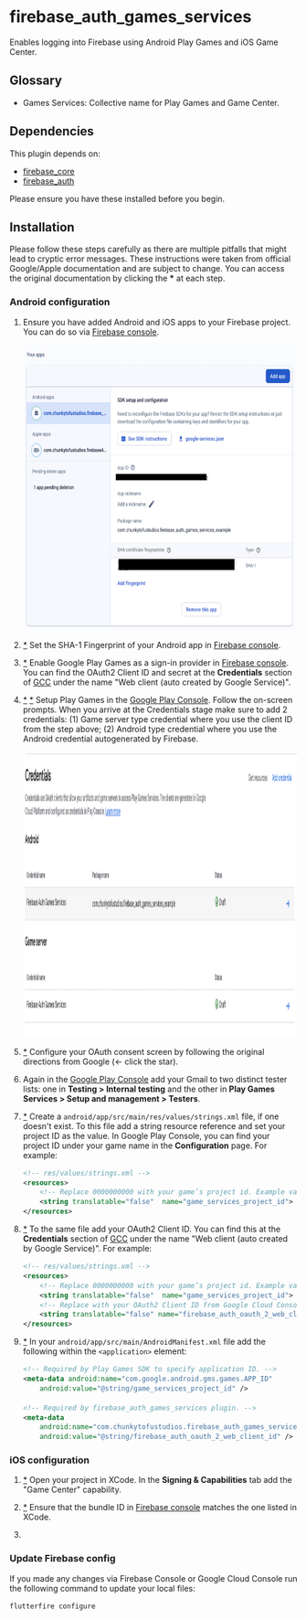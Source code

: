 # firebase_auth_games_services

Enables logging into Firebase using Android Play Games and iOS Game Center.

## Glossary

* Games Services: Collective name for Play Games and Game Center.

## Dependencies

This plugin depends on:

* [firebase_core](https://pub.dev/packages/firebase_core)
* [firebase_auth](https://pub.dev/packages/firebase_auth)

Please ensure you have these installed before you begin.

## Installation

Please follow these steps carefully as there are multiple pitfalls that might lead to cryptic error messages. These instructions were taken from official Google/Apple documentation and are subject to change. You can access the original documentation by clicking the **\*** at each step.

### Android configuration

1. Ensure you have added Android and iOS apps to your Firebase project. You can do so via [Firebase console](https://console.firebase.google.com/).

    <img src="docs/firebase_apps.png" height="500" alt="Firebase apps" />

1. [*](https://firebase.google.com/docs/auth/android/play-games#set-up-firebase-project) Set the SHA-1 Fingerprint of your Android app in [Firebase console](https://console.firebase.google.com/).

1. [*](https://firebase.google.com/docs/auth/android/play-games#set-up-firebase-project) Enable Google Play Games as a sign-in provider in [Firebase console](https://console.firebase.google.com/). You can find the OAuth2 Client ID and secret at the **Credentials** section of [GCC](https://console.cloud.google.com/apis/credentials) under the name "Web client  (auto created by Google Service)".

1. [*](https://firebase.google.com/docs/auth/android/play-games#configure-play-games-with-firebase-info) [*](https://developer.android.com/games/pgs/console/setup#add_your_game_to_the) Setup Play Games in the [Google Play Console](https://play.google.com/console/developers). Follow the on-screen prompts. When you arrive at the Credentials stage make sure to add 2 credentials: (1) Game server type credential where you use the client ID from the step above; (2) Android type credential where you use the Android credential autogenerated by Firebase.

    <img src="docs/play_games_credentials.png" height="500" alt="Play Games credentials" />

1. [*](https://developer.android.com/games/pgs/console/setup#configure_the_oauth_consent_screen) Configure your OAuth consent screen by following the original directions from Google (<- click the star).

1. Again in the [Google Play Console](https://play.google.com/console/developers) add your Gmail to two distinct tester lists: one in **Testing > Internal testing** and the other in **Play Games Services > Setup and management > Testers**.

1. [*](https://developer.android.com/games/pgs/android/android-signin) Create a `android/app/src/main/res/values/strings.xml` file, if one doesn't exist. To this file add a string resource reference and set your project ID as the value. In Google Play Console, you can find your project ID under your game name in the **Configuration** page. For example:

    ```xml
    <!-- res/values/strings.xml -->
    <resources>
        <!-- Replace 0000000000 with your game’s project id. Example value shown below. -->
        <string translatable="false"  name="game_services_project_id"> 0000000000 </string>
    </resources>
    ```

1. [*](https://firebase.google.com/docs/auth/android/play-games#set-up-firebase-project) To the same file add your OAuth2 Client ID. You can find this at the **Credentials** section of [GCC](https://console.cloud.google.com/apis/credentials) under the name "Web client  (auto created by Google Service)". For example:

    ```xml
    <!-- res/values/strings.xml -->
    <resources>
        <!-- Replace 0000000000 with your game’s project id. Example value shown below. -->
        <string translatable="false"  name="game_services_project_id"> 0000000000 </string>
        <!-- Replace with your OAuth2 Client ID from Google Cloud Console. -->
        <string translatable="false" name="firebase_auth_oauth_2_web_client_id">XXXXXXXX.apps.googleusercontent.com</string>
    </resources>
    ```

1. [*](https://developer.android.com/games/pgs/android/android-signin) In your `android/app/src/main/AndroidManifest.xml` file add the following within the `<application>` element:

    ```xml
    <!-- Required by Play Games SDK to specify application ID. -->
    <meta-data android:name="com.google.android.gms.games.APP_ID"
        android:value="@string/game_services_project_id" />

    <!-- Required by firebase_auth_games_services plugin. -->
    <meta-data
        android:name="com.chunkytofustudios.firebase_auth_games_services.OAUTH_2_WEB_CLIENT_ID"
        android:value="@string/firebase_auth_oauth_2_web_client_id" />
    ```

### iOS configuration

1. [*](https://developer.apple.com/documentation/gamekit/enabling_and_configuring_game_center/) Open your project in XCode. In the **Signing & Capabilities** tab add the "Game Center" capability.

1. [*](https://firebase.google.com/docs/auth/ios/game-center#before_you_begin) Ensure that the bundle ID in [Firebase console](https://console.firebase.google.com/) matches the one listed in XCode.

1.

### Update Firebase config

If you made any changes via Firebase Console or Google Cloud Console run the following command to update your local files:

```bash
flutterfire configure
```
